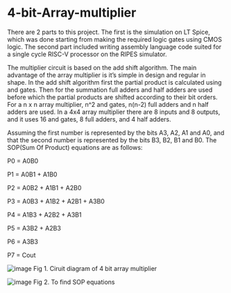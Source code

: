 # 4-bit-Array-multiplier
There are 2 parts to this project. The first is the simulation on LT Spice, which was done starting from making the required logic gates using CMOS logic. The second part included writing assembly language code suited for a single cycle RISC-V processor on the RIPES simulator.

The multiplier circuit is based on the add shift algorithm. The main advantage of the array multiplier is it’s simple in design and regular in shape. In the add shift algorithm first the partial product is calculated using and gates. Then for the summation full adders and half adders are used before which the partial products are shifted according to their bit orders. For a n x n array multiplier, n^2 and gates, n(n-2) full adders and n half adders are used. In a 4x4 array multiplier there are 8 inputs and 8 outputs, and it uses 16 and gates, 8 full adders, and 4 half adders.

Assuming the first number is represented by the bits A3, A2, A1 and A0, and that the second number is represented by the bits B3, B2, B1 and B0. The SOP(Sum Of Product) equations are as follows:

P0 = A0B0

P1 = A0B1 + A1B0

P2 = A0B2 + A1B1 + A2B0

P3 = A0B3 + A1B2 + A2B1 + A3B0

P4 = A1B3 + A2B2 + A3B1

P5 = A3B2 + A2B3

P6 = A3B3

P7 = Cout


![image](https://github.com/Brinda15/4-4-Array-multiplier/assets/113205171/5bfc7e71-d536-4fec-bd33-46ac09bec4e1)
Fig 1. Ciruit diagram of 4 bit array multiplier

![image](https://github.com/Brinda15/4-4-Array-multiplier/assets/113205171/1597a917-60c2-44eb-a187-1c3d89af9bb9)
Fig 2. To find SOP equations

